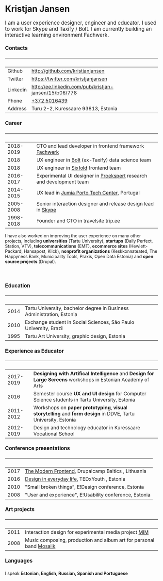 # Kristjan Jansen

<big>I am a user experience designer, engineer and educator. I used to work for Skype and Taxify&nbsp;/&nbsp;Bolt. I am currently building an interactive learning environment Fachwerk. 

#### Contacts

&nbsp; | &nbsp;
--- | ---
Github | http://github.com/kristjanjansen
Twitter | https://twitter.com/kristjanjansen
Linkedin | http://ee.linkedin.com/pub/kristjan-jansen/15/b06/778
Phone | [+372 5016439](tel:+3725016439)
Address| Turu 2-2, Kuressaare 93813, Estonia

#### Career

&nbsp; | &nbsp;
--- | ---
2018-2019 | CTO and lead developer in frontend framework [Fachwerk](https://designstem.github.io/fachwerk)
2018 | UX engineer in [Bolt](https://bolt.eu) (ex-Taxify) data science team
2018 | UX engineer in [Sixfold](https://sixfold.com/) frontend team
2016-2017 | Experimental UI designer in [Proekspert](https://proekspert.ee/) research and development team
2014-2015 | UX lead in [Jumia Porto Tech Center](https://www.linkedin.com/company/porto-tech-center), Portugal
2005-2008 | Senior interaction designer and release design lead in [Skype](http://skype.com/) 
1998-2018 | Founder and CTO in travelsite [trip.ee](https://trip.ee)

<small>I have also worked on improving the user experience on many other projects, including **universities** (Tartu University), **startups** (Daily Perfect, Station, VTV), **telecommunications** (EMT), **ecommerce sites** (Hewlett-Packard, Hansapost, Klick), **nonprofit organizations** (Keskkonnateated, The Happyness Bank, Municipality Tools, Praxis, Open Data Estonia) and **open source projects** (Drupal).</small>

<br>


#### Education

&nbsp; | &nbsp; 
--- | ---
2014 | Tartu University, bachelor degree in Business Administration, Estonia
2010 | Exchange student in Social Sciences, São Paulo University, Brazil 
1995 | Tartu Art University, graphic design, Estonia

#### Experience as Educator

&nbsp; | &nbsp;
--- | ---
2017-2019 | **Designing with Artifical Intelligence** and **Design for Large Screens** workshops in Estonian Academy of Arts
2016 | Semester course **UX and UI design** for Computer Science students in Tartu University, Estonia
2011-2012 | Workshops on **paper prototyping**, **visual storytelling** and **form design** in DDVE, Tartu University, Estonia
2012-2019 | Design and technology educator in Kuressaare Vocational School

#### Conference presentations

&nbsp; | &nbsp;
--- | ---
2017 | [The Modern Frontend](https://kristjanjansen.github.io/vilnius/), Drupalcamp Baltics , Lithuania
2016 | [Design in everyday life](https://www.youtube.com/watch?v=YtQJIioQ4-k), TEDxYouth , Estonia
2010 | "Small broken things”, E!Design conference, Estonia
2008 | "User and experience", E!Usability conference, Estonia

#### Art projects

&nbsp; | &nbsp;
--- | ---
2011 | Interaction design for experimental media project [MIM](http://www.mimproject.org/)
2008 | Music composing, production and album art for personal band [Mosaiik](http://mosaiik.bandcamp.com)

#### Languages

<small>I speak **Estonian, English, Russian, Spanish and Portuguese**</small>
